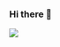 ### Hi there 👋
![](https://komarev.com/ghpvc/?username=saputhebeast&style=flat-square&color=orange)
<!--
**saputhebeast/saputhebeast** is a ✨ _special_ ✨ repository because its `README.md` (this file) appears on your GitHub profile.

<hr>
<h3> 👨🏻‍💻 About Me </h3>

- 👨‍🎓 Undergraduate of SLIIT following B.Sc (Hons) in IT specialization in softaware engineering.

- 👨‍💻 I’m currently learning **React**

- 📫 Reach me: **Layanjayasinghe2@gmail.com**
<hr>

Here are some ideas to get you started:

- 🔭 I’m currently working on ...
- 🌱 I’m currently learning ...
- 👯 I’m looking to collaborate on ...
- 🤔 I’m looking for help with ...
- 💬 Ask me about ...
- 📫 How to reach me: ...
- 😄 Pronouns: ...
- ⚡ Fun fact: ...
-->
